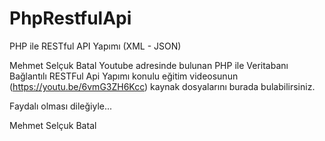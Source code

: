 # PhpRestfulApi
PHP ile RESTful API Yapımı (XML - JSON)

Mehmet Selçuk Batal Youtube adresinde bulunan PHP ile Veritabanı Bağlantılı RESTFul Api Yapımı konulu eğitim videosunun (https://youtu.be/6vmG3ZH6Kcc) kaynak dosyalarını burada bulabilirsiniz.

Faydalı olması dileğiyle...

Mehmet Selçuk Batal
